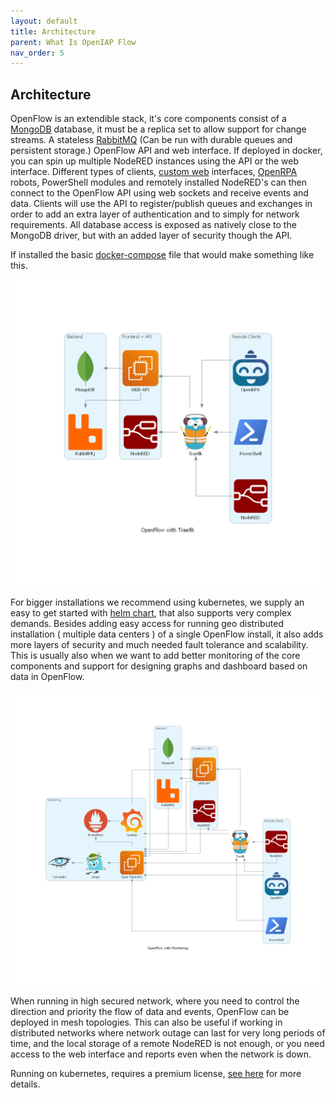 ```yaml
---
layout: default
title: Architecture
parent: What Is OpenIAP Flow
nav_order: 5
---
```

## Architecture

OpenFlow is an extendible stack, it's core components consist of a [MongoDB](https://www.mongodb.com/) database, it must be a replica set to allow support for change streams.
A stateless [RabbitMQ](https://www.rabbitmq.com/) (Can be run with durable queues and persistent storage.) OpenFlow API and web interface.
If deployed in docker, you can spin up multiple NodeRED instances using the API or the web interface.
Different types of clients, [custom web](https://github.com/open-rpa/openflow-web-angular11-template) interfaces, [OpenRPA](https://github.com/open-rpa/openrpa) robots, PowerShell modules and remotely installed NodeRED's can then connect to the OpenFlow API using web sockets and receive events and data. Clients will use the API to register/publish queues and exchanges in order to add an extra layer of authentication and to simply for network requirements. All database access is exposed as natively close to the MongoDB driver, but with an added layer of security though the API.

If installed the basic [docker-compose](DockerCompose) file that would make something like this.

![openflow_traefik](architecture/openflow_with_traefik.png)

For bigger installations we recommend using kubernetes, we supply an easy to get started with [helm chart](https://github.com/open-rpa/helm-charts/), that also supports very complex demands. Besides adding easy access for running geo distributed installation ( multiple data centers ) of a single OpenFlow install, it also adds more layers of security and much needed fault tolerance and scalability. This is usually also when we want to add better monitoring of the core components and support for designing graphs and dashboard based on data in OpenFlow.

![openflow_with_otel](architecture/openflow_with_monitoring.png)

When running in high secured network, where you need to control the direction and priority the flow of data and events, OpenFlow can be deployed in mesh topologies. 
This can also be useful if working in distributed networks where network outage can last for very long periods of time, and the local storage of a remote NodeRED is not enough, or you need access to the web interface and reports even when the network is down.

Running on kubernetes, requires a premium license, [see here](https://openiap.io/pricing) for more details.